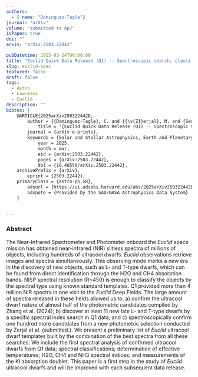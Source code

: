 ```yaml
---
authors:
  - { name: "Dominguez-Tagle"}
journal: "arXiv"
volume: "submitted to ApJ"
isPaper: true
doi: ""
arxiv: "arXiv:2503.22442"

pubDatetime: 2025-03-24T00:00:00
title: "Euclid Quick Data Release (Q1) -- Spectroscopic search, classification and analysis of ultracool dwarfs in the Deep Fields"
slug: euclid-spec
featured: false
draft: false
tags:
  - Astro
  - Low-mass
  - Euclid
description: ""
bibtex: |
    @ARTICLE{2025arXiv250322442D,
        author = {{Dominguez-Tagle}, C. and {{\v{Z}}erjal}, M. and {Sedighi}, N. and {Mas-Buitrago}, P. and {Mart{\'\i}n}, E.~L. and {Zhang}, J. -Y. and {Vitas}, N. and {B{\'e}jar}, V.~J.~S. and {Tsilia}, S. and {Mu{\~n}oz Torres}, S. and {Lodieu}, N. and {Barrado}, D. and {Solano}, E. and {Cruz}, P. and {Tata}, R. and {Phan-Bao}, N. and {Burgasser}, A.},
            title = "{Euclid Quick Data Release (Q1) -- Spectroscopic search, classification and analysis of ultracool dwarfs in the Deep Fields}",
        journal = {arXiv e-prints},
        keywords = {Solar and Stellar Astrophysics, Earth and Planetary Astrophysics, Astrophysics of Galaxies},
            year = 2025,
            month = mar,
            eid = {arXiv:2503.22442},
            pages = {arXiv:2503.22442},
            doi = {10.48550/arXiv.2503.22442},
    archivePrefix = {arXiv},
        eprint = {2503.22442},
    primaryClass = {astro-ph.SR},
        adsurl = {https://ui.adsabs.harvard.edu/abs/2025arXiv250322442D},
        adsnote = {Provided by the SAO/NASA Astrophysics Data System}
    }


---
```


### Abstract

>>

The Near-Infrared Spectrometer and Photometer onboard the *Euclid* space mission has obtained near-infrared (NIR) slitless spectra of millions of objects, including hundreds of ultracool dwarfs. *Euclid* observations retrieve images and spectra simultaneously. This observing mode marks a new era in the discovery of new objects, such as L- and T-type dwarfs, which can be found from direct identification through the H2O and CH4 absorption bands. NISP spectral resolution (R~450) is enough to classify the objects by the spectral type using known standard templates. Q1 provided more than 4 million NIR spectra in one visit to the *Euclid* Deep Fields. The large amount of spectra released in these fields allowed us to: a) confirm the ultracool dwarf nature of almost half of the photometric candidates compiled by Zhang et al. (2024); b) discover at least 11 new late L- and T-type dwarfs by a specific spectral index search in Q1 data; and c) spectroscopically confirm one hundred more candidates from a new photometric selection conducted by Zerjal et al. (submitted.). We present a preliminary list of *Euclid* ultracool dwarf templates built by the combination of the best spectra from all these searches. We include the first spectral analysis of confirmed ultracool dwarfs from Q1 data; spectral classifications; determination of effective temperatures; H2O, CH4 and NH3 spectral indices; and measurements of the KI absorption doublet. This paper is a first step in the study of *Euclid* ultracool dwarfs and will be improved with each subsequent data release.